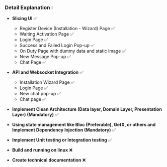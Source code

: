 ### Detail Explanation :

- **Slicing UI** ✅
    - Register Device (Installation - Wizard) Page ✅
    - Waiting Activation Page ✅
    - Login Page ✅
    - Success and Failed Login Pop-up ✅
    - On Duty Page with dummy data and static image ✅
    - New Message Pop-up ✅
    - Chat Page ✅
    
- **API and Websocket Integration** ✅
    - Installation Wizard Page ✅
    - Login Page ✅
    - New chat pop-up ✅
    - Chat page ✅
- **Implement Clean Architecture (Data layer, Domain Layer, Presentation Layer)  (Mandatory)** ✅
- **Using state management like Bloc (Preferable), GetX, or others and Implement Dependency Injection (Mandatory)** ✅
- **Implement Unit testing or Integration testing** ✅
- **Build and running on linux** ❌
- **Create technical documentation** ❌